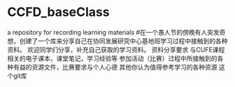 # CCFD_baseClass
a repository for recording learning materials
#在一个愚人节的傍晚有人突发奇想，创建了一个库来分享自己在协同发展研究中心基地班学习过程中接触到的各种资料。
欢迎同学们分享，补充自己获取的学习资料。
  资料分享要求
    与CUFE课程相关的电子课本，课堂笔记，学习经验等
    参加活动（比赛）过程中所接触到的各种有益的资源文件，比赛要求与个人心德
    其他你认为值得参考学习的各种资源
这个git库
